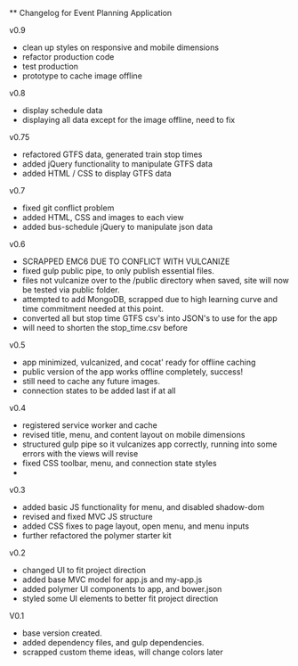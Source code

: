 ** Changelog for Event Planning Application

v0.9
- clean up styles on responsive and mobile dimensions
- refactor production code
- test production
- prototype to cache image offline

v0.8
- display schedule data
- displaying all data except for the image offline, need to fix

v0.75
- refactored GTFS data, generated train stop times
- added jQuery functionality to manipulate GTFS data
- added HTML / CSS to display GTFS data

v0.7
- fixed git conflict problem
- added HTML, CSS and images to each view
- added bus-schedule jQuery to manipulate json data


v0.6
- SCRAPPED EMC6 DUE TO CONFLICT WITH VULCANIZE
- fixed gulp public pipe, to only publish essential files.
- files not vulcanize over to the /public directory when saved, site will now be tested via public folder.
- attempted to add MongoDB, scrapped due to high learning curve and time commitment needed at this point.
- converted all but stop time GTFS csv's into JSON's to use for the app
- will need to shorten the stop_time.csv before 

v0.5
- app minimized, vulcanized, and cocat' ready for offline caching
- public version of the app works offline completely, success!
- still need to cache any future images. 
- connection states to be added last if at all

v0.4
- registered service worker and cache
- revised title, menu, and content layout on mobile dimensions
- structured gulp pipe so it vulcanizes app correctly, running into some errors with the views will revise
- fixed CSS toolbar, menu, and connection state styles
- 

v0.3
- added basic JS functionality for menu, and disabled shadow-dom
- revised and fixed MVC JS structure
- added CSS fixes to page layout, open menu, and menu inputs
- further refactored the polymer starter kit

v0.2
- changed UI to fit project direction
- added base MVC model for app.js and my-app.js
- added polymer UI components to app, and bower.json
- styled some UI elements to better fit project direction

V0.1
- base version created.
- added dependency files, and gulp dependencies.
- scrapped custom theme ideas, will change colors later